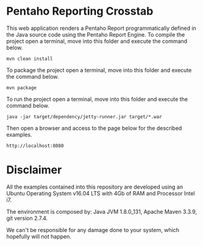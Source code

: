 Pentaho Reporting Crosstab
===

This web application renders a Pentaho Report programmatically defined in the Java source code using the Pentaho Report Engine.
To compile the project open a terminal, move into this folder and execute the command below.

    mvn clean install

To package the project open a terminal, move into this folder and execute the command below.

    mvn package

To run the project open a terminal, move into this folder and execute the command below.

    java -jar target/dependency/jetty-runner.jar target/*.war

Then open a browser and access to the page below for the described examples.

    http://localhost:8080

# Disclaimer

All the examples contained into this repository are developed using an Ubuntu Operating System v16.04 LTS with 4Gb of RAM and Processor Intel i7. 

The environment is composed by: Java JVM 1.8.0_131, Apache Maven 3.3.9, git version 2.7.4.

We can't be responsible for any damage done to your system, which hopefully will not happen.
